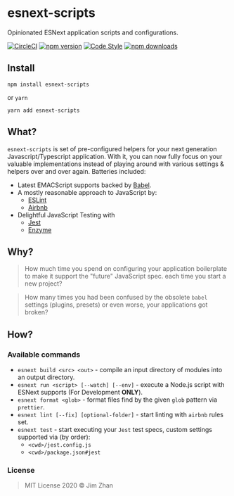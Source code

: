 # esnext-scripts

Opinionated ESNext application scripts and configurations.

[![CircleCI](https://circleci.com/gh/jimzhan/esnext-scripts.svg?style=svg)](https://circleci.com/gh/jimzhan/esnext-scripts)
[![npm version](https://badge.fury.io/js/esnext-scripts.svg)](https://www.npmjs.com/package/esnext-scripts)
[![Code Style](https://badgen.net/badge/code%20style/airbnb/ff5a5f?icon=airbnb)](https://github.com/airbnb/javascript)
[![npm downloads](https://img.shields.io/npm/dt/esnext-scripts.svg)](https://www.npmjs.com/package/esnext-scripts)


## Install

```shell
npm install esnext-scripts
```

or `yarn`

```shell
yarn add esnext-scripts
```

## What?

`esnext-scripts` is set of pre-configured helpers for your next generation Javascript/Typescript application. With it, you can now fully focus on your valuable implementations instead of playing around with various settings & helpers over and over again. Batteries included:

- Latest EMACScript supports backed by [Babel](https://babeljs.io).
- A mostly reasonable approach to JavaScript by:
  * [ESLint](https://eslint.org/)
  * [Airbnb](https://github.com/airbnb/javascript)
- Delightful JavaScript Testing with
  * [Jest](https://github.com/facebook/jest)
  * [Enzyme](https://github.com/airbnb/enzyme)


## Why?

> How much time you spend on configuring your application boilerplate to make it support the "future" JavaScript spec. each time you start a new project?

> How many times you had been confused by the obsolete `babel` settings (plugins, presets) or even worse, your applications got broken?


## How?

### Available commands


- `esnext build <src> <out>` - compile an input directory of modules into an output directory.
- `esnext run <script> [--watch] [--env]` - execute a Node.js script with ESNext supports (For Development **ONLY**).
- `esnext format <glob>` - format files find by the given `glob` pattern via `prettier`.
- `esnext lint [--fix] [optional-folder]` - start linting with `airbnb` rules set.
- `esnext test` - start executing your `Jest` test specs, custom settings supported via (by order):
  - `<cwd>/jest.config.js`
  - `<cwd>/package.json#jest`


### License

> MIT License 2020 © Jim Zhan
